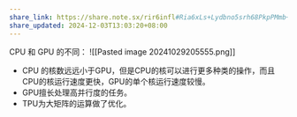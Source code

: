 ```yaml
---
share_link: https://share.note.sx/rir6infl#Ria6xLs+Lydbno5srh68PkpPMmb+sMjkDyfQtKlJ+DA
share_updated: 2024-12-03T13:03:20+08:00
---
```

CPU 和 GPU 的不同：
![[Pasted image 20241029205555.png]]
- CPU 的核数远远小于GPU，但是CPU的核可以进行更多种类的操作，而且CPU的核运行速度更快，GPU的单个核运行速度较慢。
- GPU擅长处理高并行度的任务。
- TPU为大矩阵的运算做了优化。